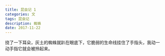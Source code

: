 ```yaml
---
title: 昆虫记 1
categories: 文
tags: 昆虫记
description: 蜘蛛
date: 2017-11-22
---
```

挠了一下耳朵，灰土的蜘蛛就趴在眼底下，它脆弱的生命线挂住了手指头，我动一动手指它就会被拎起来。
